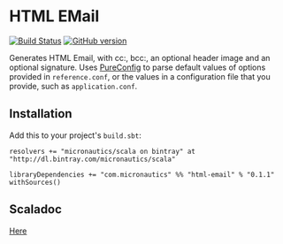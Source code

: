 # HTML EMail

[![Build Status](https://travis-ci.org/mslinn/html-email.svg?branch=master)](https://travis-ci.org/mslinn/html-email)
[![GitHub version](https://badge.fury.io/gh/mslinn%2Fhtml-email.svg)](https://badge.fury.io/gh/mslinn%2Fhtml-email)

Generates HTML Email, with cc:, bcc:, an optional header image and an optional signature.
Uses [PureConfig](https://github.com/pureconfig/pureconfig) to parse default values of options provided in `reference.conf`, 
or the values in a configuration file that you provide, such as `application.conf`.

## Installation
Add this to your project's `build.sbt`:

    resolvers += "micronautics/scala on bintray" at "http://dl.bintray.com/micronautics/scala"

    libraryDependencies += "com.micronautics" %% "html-email" % "0.1.1" withSources()

## Scaladoc
[Here](http://blog.mslinn.com/html-email/latest/api/com/micronautics/index.html)
